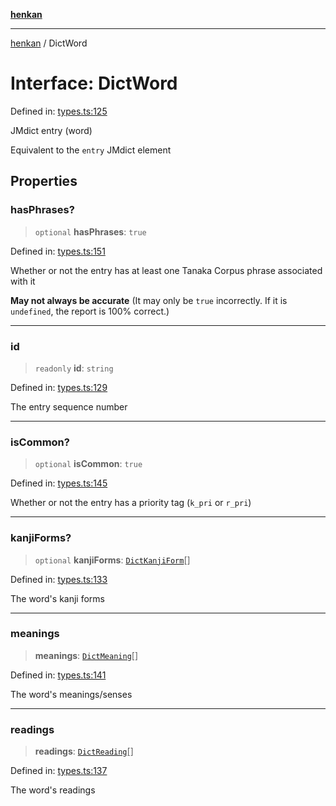 [**henkan**](../README.md)

***

[henkan](../README.md) / DictWord

# Interface: DictWord

Defined in: [types.ts:125](https://github.com/Ronokof/Henkan/blob/0242f1c5122d344151cda089e111ebb217d29eb9/src/types.ts#L125)

JMdict entry (word)

Equivalent to the `entry` JMdict element

## Properties

### hasPhrases?

> `optional` **hasPhrases**: `true`

Defined in: [types.ts:151](https://github.com/Ronokof/Henkan/blob/0242f1c5122d344151cda089e111ebb217d29eb9/src/types.ts#L151)

Whether or not the entry has at least one Tanaka Corpus phrase associated with it

**May not always be accurate** (It may only be `true` incorrectly. If it is `undefined`, the report is 100% correct.)

***

### id

> `readonly` **id**: `string`

Defined in: [types.ts:129](https://github.com/Ronokof/Henkan/blob/0242f1c5122d344151cda089e111ebb217d29eb9/src/types.ts#L129)

The entry sequence number

***

### isCommon?

> `optional` **isCommon**: `true`

Defined in: [types.ts:145](https://github.com/Ronokof/Henkan/blob/0242f1c5122d344151cda089e111ebb217d29eb9/src/types.ts#L145)

Whether or not the entry has a priority tag (`k_pri` or `r_pri`)

***

### kanjiForms?

> `optional` **kanjiForms**: [`DictKanjiForm`](DictKanjiForm.md)[]

Defined in: [types.ts:133](https://github.com/Ronokof/Henkan/blob/0242f1c5122d344151cda089e111ebb217d29eb9/src/types.ts#L133)

The word's kanji forms

***

### meanings

> **meanings**: [`DictMeaning`](DictMeaning.md)[]

Defined in: [types.ts:141](https://github.com/Ronokof/Henkan/blob/0242f1c5122d344151cda089e111ebb217d29eb9/src/types.ts#L141)

The word's meanings/senses

***

### readings

> **readings**: [`DictReading`](DictReading.md)[]

Defined in: [types.ts:137](https://github.com/Ronokof/Henkan/blob/0242f1c5122d344151cda089e111ebb217d29eb9/src/types.ts#L137)

The word's readings
